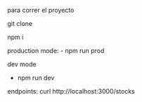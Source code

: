 para correr el proyecto

git clone

npm i

production mode: - npm run prod

dev mode

- npm run dev

endpoints:
curl http://localhost:3000/stocks
